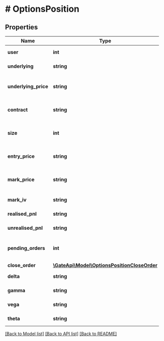 # # OptionsPosition

## Properties

Name | Type | Description | Notes
------------ | ------------- | ------------- | -------------
**user** | **int** | User ID | [optional] [readonly] 
**underlying** | **string** | Underlying | [optional] [readonly] 
**underlying_price** | **string** | Underlying price (quote currency) | [optional] [readonly] 
**contract** | **string** | Options contract name | [optional] [readonly] 
**size** | **int** | Position size (contract quantity) | [optional] [readonly] 
**entry_price** | **string** | Entry size (quote currency) | [optional] [readonly] 
**mark_price** | **string** | Current mark price (quote currency) | [optional] [readonly] 
**mark_iv** | **string** | Implied volatility | [optional] [readonly] 
**realised_pnl** | **string** | Realized PnL | [optional] [readonly] 
**unrealised_pnl** | **string** | Unrealized PNL | [optional] [readonly] 
**pending_orders** | **int** | Current pending order quantity | [optional] [readonly] 
**close_order** | [**\GateApi\Model\OptionsPositionCloseOrder**](OptionsPositionCloseOrder.md) |  | [optional] 
**delta** | **string** | Greek letter delta | [optional] [readonly] 
**gamma** | **string** | Greek letter gamma | [optional] [readonly] 
**vega** | **string** | Greek letter vega | [optional] [readonly] 
**theta** | **string** | Greek letter theta | [optional] [readonly] 

[[Back to Model list]](../../README.md#documentation-for-models) [[Back to API list]](../../README.md#documentation-for-api-endpoints) [[Back to README]](../../README.md)
